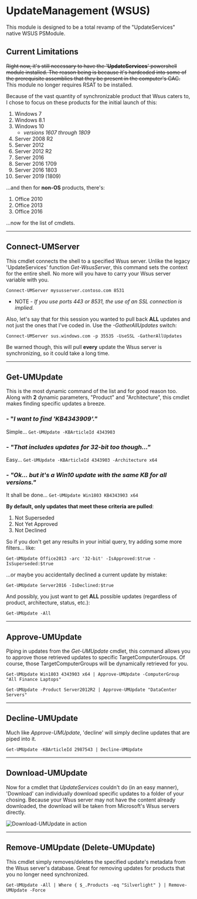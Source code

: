 # UpdateManagement (WSUS)

This module is designed to be a total revamp of the "UpdateServices" native WSUS PSModule.

## Current Limitations

~~Right now, it's still necessary to have the '__UpdateServices__' powershell module installed.  The reason being is because it's hardcoded into some of the prerequisite assemblies that they be present in the computer's GAC.~~
This module no longer requires RSAT to be installed.

Because of the vast quantity of synchronizable product that Wsus caters to, I chose to focus on these products for the initial launch of this:

1. Windows 7
1. Windows 8.1
1. Windows 10
    - _versions 1607 through 1809_
1. Server 2008 R2
1. Server 2012
1. Server 2012 R2
1. Server 2016
1. Server 2016 1709
1. Server 2016 1803
1. Server 2019 (1809)

...and then for __non-OS__ products, there's:

1. Office 2010
2. Office 2013
3. Office 2016

...now for the list of cmdlets.

---

## Connect-UMServer

This cmdlet connects the shell to a specified Wsus server.  Unlike the legacy 'UpdateServices' function _Get-WsusServer_, this command sets the context for the entire shell.  No more will you have to carry your Wsus server variable with you.

`Connect-UMServer mysusserver.contoso.com 8531`

* NOTE - _If you use ports 443 or 8531, the use of an SSL connection is implied._

Also, let's say that for this session you wanted to pull back __ALL__ updates and not just the ones that I've coded in.  Use the _-GatherAllUpdates_ switch:

`Connect-UMServer sus.windows.com -p 35535 -UseSSL -GatherAllUpdates`

Be warned though, this will pull __every__ update the Wsus server is synchronizing, so it could take a long time.

---

## Get-UMUpdate

This is the most dynamic command of the list and for good reason too.  Along with __2__ dynamic parameters, "Product" and "Architecture", this cmdlet makes finding specific updates a breeze.

### - "_I want to find 'KB4343909'."_

Simple...
`Get-UMUpdate -KBArticleId 4343903`

### - _"That includes updates for 32-bit too though..."_

Easy...
`Get-UMUpdate -KBArticleId 4343903 -Architecture x64`

### - _"Ok... but it's a Win10 update with the same KB for all versions."_

It shall be done...
`Get-UMUpdate Win1803 KB4343903 x64`

__By default, only updates that meet these criteria are pulled__:

1. Not Superseded
1. Not Yet Approved
1. Not Declined

So if you don't get any results in your initial query, try adding some more filters... like:

`Get-UMUpdate Office2013 -arc '32-bit' -IsApproved:$true -IsSuperseded:$true`

...or maybe you accidentally declined a current update by mistake:

`Get-UMUpdate Server2016 -IsDeclined:$true`

And possibly, you just want to get __ALL__ possible updates (regardless of product, architecture, status, etc.):

`Get-UMUpdate -All`

---

## Approve-UMUpdate

Piping in updates from the _Get-UMUpdate_ cmdlet, this command allows you to approve those retrieved updates to specific TargetComputerGroups.  Of course, those TargetComputerGroups will be dynamically retrieved for you.

`Get-UMUpdate Win1803 4343903 x64 | Approve-UMUpdate -ComputerGroup "All Finance Laptops"`

`Get-UMUpdate -Product Server2012R2 | Approve-UMUpdate "DataCenter Servers"`

---

## Decline-UMUpdate

Much like _Approve-UMUpdate_, 'decline' will simply decline updates that are piped into it.

`Get-UMUpdate -KBArticleId 2987543 | Decline-UMUpdate`

---

## Download-UMUpdate

Now for a cmdlet that _UpdateServices_ couldn't do (in an easy manner), 'Download' can individually download specific updates to a folder of your chosing.  Because your Wsus server may not have the content already downloaded, the download will be taken from Microsoft's Wsus servers directly.

![Download-UMUpdate in action](https://images.yevrag35.com/DownloadUMUpdate.gif)

---

## Remove-UMUpdate (Delete-UMUpdate)

This cmdlet simply removes/deletes the specified update's metadata from the Wsus server's database.  Great for removing updates for products that you no longer need synchronized.

`Get-UMUpdate -All | Where { $_.Products -eq "Silverlight" } | Remove-UMUpdate -Force`